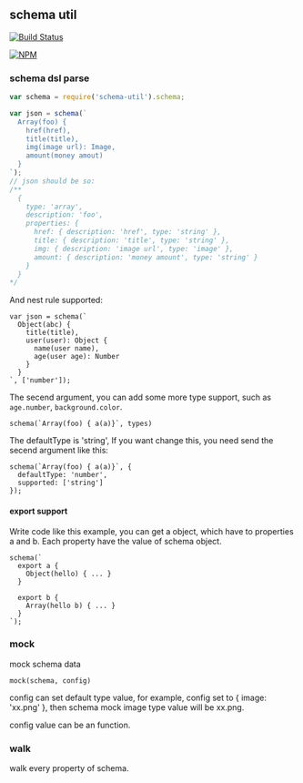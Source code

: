 ## schema util

[![Build Status](https://travis-ci.org/shepherdwind/schema-util.svg?branch=master)](https://travis-ci.org/shepherdwind/schema-util)

[![NPM](https://nodei.co/npm/schema-util.png?compact=true)](https://nodei.co/npm/schema-util/)

### schema dsl parse

```js
var schema = require('schema-util').schema;

var json = schema(`
  Array(foo) {
    href(href),
    title(title),
    img(image url): Image,
    amount(money amout)
  }
`);
// json should be so:
/**
  {
    type: 'array',
    description: 'foo',
    properties: {
      href: { description: 'href', type: 'string' },
      title: { description: 'title', type: 'string' },
      img: { description: 'image url', type: 'image' },
      amount: { description: 'money amount', type: 'string' }
    }
  }
*/
```

And nest rule supported:

```
var json = schema(`
  Object(abc) {
    title(title),
    user(user): Object {
      name(user name),
      age(user age): Number
    }
  }
`, ['number']);
```

The secend argument, you can add some more type support, such as
`age.number`, `background.color`.

```
schema(`Array(foo) { a(a)}`, types)
```

The defaultType is 'string', If you want change this, you need send
the secend argument like this:

```
schema(`Array(foo) { a(a)}`, {
  defaultType: 'number',
  supported: ['string']
});
```

#### export support

Write code like this example, you can get a object, which have to
properties a and b. Each property have the value of schema object.

```
schema(`
  export a {
    Object(hello) { ... }
  }

  export b {
    Array(hello b) { ... }
  }
`);
```

### mock

mock schema data

```
mock(schema, config)
```

config can set default type value, for example, config set to { image: 'xx.png' },
then schema mock image type value will be xx.png.

config value can be an function.

### walk

walk every property of schema.
